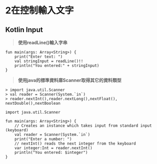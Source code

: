 # 2在控制輸入文字
## Kotlin Input
> **使用readLine()輸入字串** 

```
fun main(args: Array<String>) {
    print("Enter text: ")
    val stringInput = readLine()!!
    println("You entered:" + stringInput)
}
```

> **使用java的標準資料庫Scanner取得其它的資料類型** 
  
```
> import java.util.Scanner  
> val reader = Scanner(System.`in`)
> reader.nextInt(),reader.nextLong(),nextFloat(), nextDouble(),nextBoolean
```

```
import java.util.Scanner

fun main(args: Array<String>) {
    // Creates an instance which takes input from standard input (keyboard)
    val reader = Scanner(System.`in`)
    print("Enter a number: ")
    // nextInt() reads the next integer from the keyboard
    var integer:Int = reader.nextInt()
    println("You entered: $integer")
}
```

